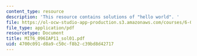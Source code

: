 ```yaml
---
content_type: resource
description: 'This resource contains solutions of "hello world". '
file: https://ol-ocw-studio-app-production.s3.amazonaws.com/courses/6-096-introduction-to-c-january-iap-2011/4700c091d8a9c50cf8b2c39bd8d42717_MIT6_096IAP11_sol01.pdf
file_type: application/pdf
resourcetype: Document
title: MIT6_096IAP11_sol01.pdf
uid: 4700c091-d8a9-c50c-f8b2-c39bd8d42717
---
```

